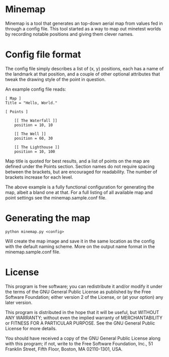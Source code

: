 # Minemap

Minemap is a tool that generates an top-down aerial map from values fed in through a config file. This tool started as a way to map out minetest worlds by recording notable positions and giving them clever names.

# Config file format

The config file simply describes a list of (x, y) positions, each has a name of the landmark at that position, and a couple of other optional attributes that tweak the drawing style of the point in question.

An example config file reads:

    [ Map ]
    Title = "Hello, World."

    [ Points ]

        [[ The Waterfall ]]
        position = 10, 10
        
        [[ The Well ]]
        position = 60, 30
        
        [[ The Lighthouse ]]
        position = 10, 100

Map title is quoted for best results, and a list of points on the map are defined under the Points section. Section names do not require spacing between the brackets, but are encouraged for readability. The number of brackets increase for each level.

The above example is a fully functional configuration for generating the map, albeit a bland one at that. For a full listing of all available map and point settings see the minemap.sample.conf file.

# Generating the map

    python minemap.py <config>

Will create the map image and save it in the same location as the config with the default naming scheme. More on the output name format in the minemap.sample.conf file.

# License

This program is free software; you can redistribute it and/or modify
it under the terms of the GNU General Public License as published by
the Free Software Foundation; either version 2 of the License, or
(at your option) any later version.

This program is distributed in the hope that it will be useful,
but WITHOUT ANY WARRANTY; without even the implied warranty of
MERCHANTABILITY or FITNESS FOR A PARTICULAR PURPOSE.  See the
GNU General Public License for more details.

You should have received a copy of the GNU General Public License
along with this program; if not, write to the Free Software
Foundation, Inc., 51 Franklin Street, Fifth Floor, Boston,
MA 02110-1301, USA.
